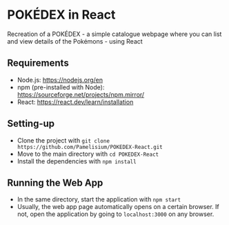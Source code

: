 # POKÉDEX in React
Recreation of a POKÉDEX - a simple catalogue webpage where you can list and view details of the Pokémons - using React

## Requirements
- Node.js: https://nodejs.org/en
- npm (pre-installed with Node): https://sourceforge.net/projects/npm.mirror/
- React: https://react.dev/learn/installation

## Setting-up
- Clone the project with `git clone https://github.com/Pamelisium/POKEDEX-React.git`
- Move to the main directory with `cd POKEDEX-React`
- Install the dependencies with `npm install`

## Running the Web App
- In the same directory, start the application with `npm start`
- Usually, the web app page automatically opens on a certain browser. If not, open the application by going to `localhost:3000` on any browser.
